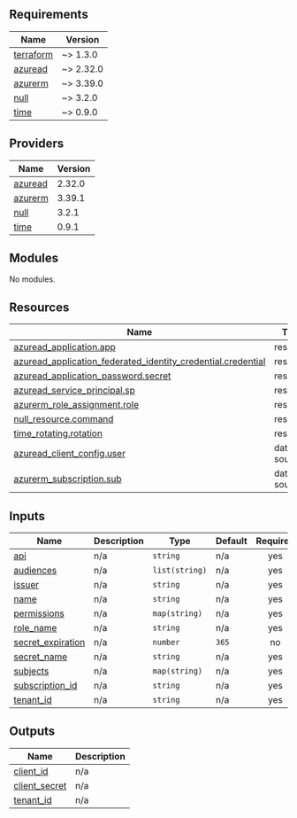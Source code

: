 ## Requirements

| Name | Version |
|------|---------|
| <a name="requirement_terraform"></a> [terraform](#requirement\_terraform) | ~> 1.3.0 |
| <a name="requirement_azuread"></a> [azuread](#requirement\_azuread) | ~> 2.32.0 |
| <a name="requirement_azurerm"></a> [azurerm](#requirement\_azurerm) | ~> 3.39.0 |
| <a name="requirement_null"></a> [null](#requirement\_null) | ~> 3.2.0 |
| <a name="requirement_time"></a> [time](#requirement\_time) | ~> 0.9.0 |

## Providers

| Name | Version |
|------|---------|
| <a name="provider_azuread"></a> [azuread](#provider\_azuread) | 2.32.0 |
| <a name="provider_azurerm"></a> [azurerm](#provider\_azurerm) | 3.39.1 |
| <a name="provider_null"></a> [null](#provider\_null) | 3.2.1 |
| <a name="provider_time"></a> [time](#provider\_time) | 0.9.1 |

## Modules

No modules.

## Resources

| Name | Type |
|------|------|
| [azuread_application.app](https://registry.terraform.io/providers/hashicorp/azuread/latest/docs/resources/application) | resource |
| [azuread_application_federated_identity_credential.credential](https://registry.terraform.io/providers/hashicorp/azuread/latest/docs/resources/application_federated_identity_credential) | resource |
| [azuread_application_password.secret](https://registry.terraform.io/providers/hashicorp/azuread/latest/docs/resources/application_password) | resource |
| [azuread_service_principal.sp](https://registry.terraform.io/providers/hashicorp/azuread/latest/docs/resources/service_principal) | resource |
| [azurerm_role_assignment.role](https://registry.terraform.io/providers/hashicorp/azurerm/latest/docs/resources/role_assignment) | resource |
| [null_resource.command](https://registry.terraform.io/providers/hashicorp/null/latest/docs/resources/resource) | resource |
| [time_rotating.rotation](https://registry.terraform.io/providers/hashicorp/time/latest/docs/resources/rotating) | resource |
| [azuread_client_config.user](https://registry.terraform.io/providers/hashicorp/azuread/latest/docs/data-sources/client_config) | data source |
| [azurerm_subscription.sub](https://registry.terraform.io/providers/hashicorp/azurerm/latest/docs/data-sources/subscription) | data source |

## Inputs

| Name | Description | Type | Default | Required |
|------|-------------|------|---------|:--------:|
| <a name="input_api"></a> [api](#input\_api) | n/a | `string` | n/a | yes |
| <a name="input_audiences"></a> [audiences](#input\_audiences) | n/a | `list(string)` | n/a | yes |
| <a name="input_issuer"></a> [issuer](#input\_issuer) | n/a | `string` | n/a | yes |
| <a name="input_name"></a> [name](#input\_name) | n/a | `string` | n/a | yes |
| <a name="input_permissions"></a> [permissions](#input\_permissions) | n/a | `map(string)` | n/a | yes |
| <a name="input_role_name"></a> [role\_name](#input\_role\_name) | n/a | `string` | n/a | yes |
| <a name="input_secret_expiration"></a> [secret\_expiration](#input\_secret\_expiration) | n/a | `number` | `365` | no |
| <a name="input_secret_name"></a> [secret\_name](#input\_secret\_name) | n/a | `string` | n/a | yes |
| <a name="input_subjects"></a> [subjects](#input\_subjects) | n/a | `map(string)` | n/a | yes |
| <a name="input_subscription_id"></a> [subscription\_id](#input\_subscription\_id) | n/a | `string` | n/a | yes |
| <a name="input_tenant_id"></a> [tenant\_id](#input\_tenant\_id) | n/a | `string` | n/a | yes |

## Outputs

| Name | Description |
|------|-------------|
| <a name="output_client_id"></a> [client\_id](#output\_client\_id) | n/a |
| <a name="output_client_secret"></a> [client\_secret](#output\_client\_secret) | n/a |
| <a name="output_tenant_id"></a> [tenant\_id](#output\_tenant\_id) | n/a |
